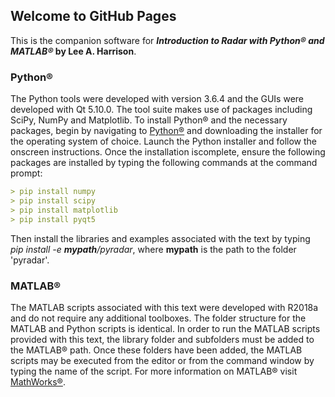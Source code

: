 ## Welcome to GitHub Pages
This is the companion software for **_Introduction to Radar with Python® and MATLAB®_ by Lee A. Harrison**.

### Python®

The Python tools were developed with version 3.6.4 and the GUIs were developed with Qt 5.10.0.  The  tool  suite  makes  use  of  packages  including  SciPy,  NumPy and  Matplotlib. To install Python® and the necessary packages, begin by navigating to [Python®](http://python.org) and downloading the installer for the operating system of choice. Launch the Python installer and follow the onscreen instructions. Once the installation iscomplete, ensure the following packages are installed by typing the following commands at the command prompt:

```markdown
> pip install numpy
> pip install scipy
> pip install matplotlib
> pip install pyqt5
```

Then install the libraries and examples associated with the text by typing *pip install -e **mypath**/pyradar*, where **mypath** is the path to the folder 'pyradar'.

### MATLAB®

The MATLAB scripts associated with this  text  were  developed  with  R2018a  and  do  not  require  any  additional  toolboxes. The folder structure for the MATLAB and Python scripts is identical.  In  order  to  run  the  MATLAB scripts  provided  with  this  text,  the  library  folder  and subfolders must be added to the MATLAB® path. Once these folders have been added, the MATLAB scripts may be executed from the editor or from the command window by typing the name of the script.  For more information on MATLAB® visit [MathWorks®](https://www.mathworks.com/).
